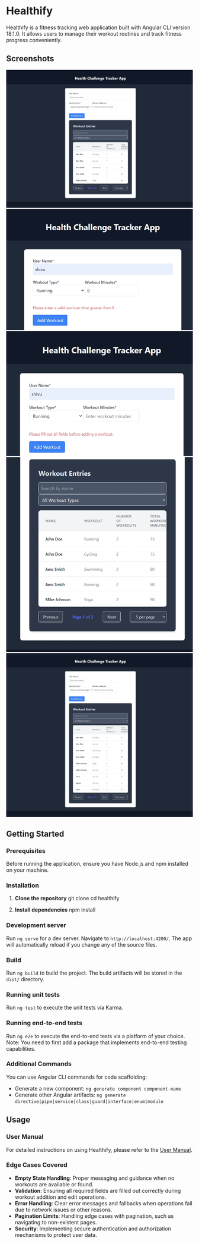 # Healthify

Healthify is a fitness tracking web application built with Angular CLI version 18.1.0. It allows users to manage their workout routines and track fitness progress conveniently.

## Screenshots

![Healthify](images/Healthify.jpeg)
![Error - Enter Workout Time](images/Error-EnterWorkoutTime.jpeg)
![Error - Fill All Fields](images/Error-FillAllFields.jpeg)
![Workout Entries](images/WorkoutEntries.jpeg)
![Workout Entries Pagination](images/WorkoutEntriesPagination.jpeg)


## Getting Started

### Prerequisites

Before running the application, ensure you have Node.js and npm installed on your machine.

### Installation

1. **Clone the repository**
git clone <repository-url>
cd healthify

2. **Install dependencies**
 npm install


### Development server

Run `ng serve` for a dev server. Navigate to `http://localhost:4200/`. The app will automatically reload if you change any of the source files.

### Build

Run `ng build` to build the project. The build artifacts will be stored in the `dist/` directory.

### Running unit tests

Run `ng test` to execute the unit tests via Karma.

### Running end-to-end tests

Run `ng e2e` to execute the end-to-end tests via a platform of your choice. Note: You need to first add a package that implements end-to-end testing capabilities.

### Additional Commands

You can use Angular CLI commands for code scaffolding:

- Generate a new component: `ng generate component component-name`
- Generate other Angular artifacts: `ng generate directive|pipe|service|class|guard|interface|enum|module`

## Usage

### User Manual

For detailed instructions on using Healthify, please refer to the [User Manual](./USER_MANUAL.md).

### Edge Cases Covered

- **Empty State Handling**: Proper messaging and guidance when no workouts are available or found.
- **Validation**: Ensuring all required fields are filled out correctly during workout addition and edit operations.
- **Error Handling**: Clear error messages and fallbacks when operations fail due to network issues or other reasons.
- **Pagination Limits**: Handling edge cases with pagination, such as navigating to non-existent pages.
- **Security**: Implementing secure authentication and authorization mechanisms to protect user data.

